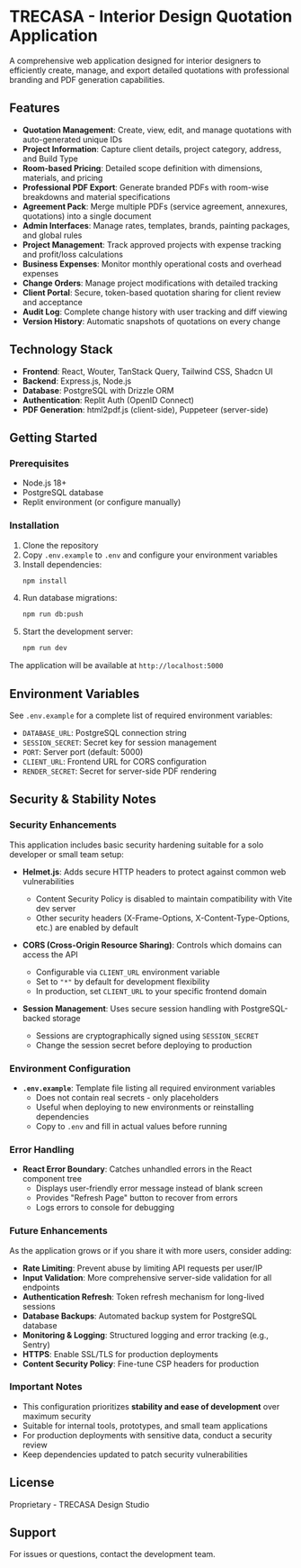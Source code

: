 # TRECASA - Interior Design Quotation Application

A comprehensive web application designed for interior designers to efficiently create, manage, and export detailed quotations with professional branding and PDF generation capabilities.

## Features

- **Quotation Management**: Create, view, edit, and manage quotations with auto-generated unique IDs
- **Project Information**: Capture client details, project category, address, and Build Type
- **Room-based Pricing**: Detailed scope definition with dimensions, materials, and pricing
- **Professional PDF Export**: Generate branded PDFs with room-wise breakdowns and material specifications
- **Agreement Pack**: Merge multiple PDFs (service agreement, annexures, quotations) into a single document
- **Admin Interfaces**: Manage rates, templates, brands, painting packages, and global rules
- **Project Management**: Track approved projects with expense tracking and profit/loss calculations
- **Business Expenses**: Monitor monthly operational costs and overhead expenses
- **Change Orders**: Manage project modifications with detailed tracking
- **Client Portal**: Secure, token-based quotation sharing for client review and acceptance
- **Audit Log**: Complete change history with user tracking and diff viewing
- **Version History**: Automatic snapshots of quotations on every change

## Technology Stack

- **Frontend**: React, Wouter, TanStack Query, Tailwind CSS, Shadcn UI
- **Backend**: Express.js, Node.js
- **Database**: PostgreSQL with Drizzle ORM
- **Authentication**: Replit Auth (OpenID Connect)
- **PDF Generation**: html2pdf.js (client-side), Puppeteer (server-side)

## Getting Started

### Prerequisites

- Node.js 18+ 
- PostgreSQL database
- Replit environment (or configure manually)

### Installation

1. Clone the repository
2. Copy `.env.example` to `.env` and configure your environment variables
3. Install dependencies:
   ```bash
   npm install
   ```
4. Run database migrations:
   ```bash
   npm run db:push
   ```
5. Start the development server:
   ```bash
   npm run dev
   ```

The application will be available at `http://localhost:5000`

## Environment Variables

See `.env.example` for a complete list of required environment variables:

- `DATABASE_URL`: PostgreSQL connection string
- `SESSION_SECRET`: Secret key for session management
- `PORT`: Server port (default: 5000)
- `CLIENT_URL`: Frontend URL for CORS configuration
- `RENDER_SECRET`: Secret for server-side PDF rendering

## Security & Stability Notes

### Security Enhancements

This application includes basic security hardening suitable for a solo developer or small team setup:

- **Helmet.js**: Adds secure HTTP headers to protect against common web vulnerabilities
  - Content Security Policy is disabled to maintain compatibility with Vite dev server
  - Other security headers (X-Frame-Options, X-Content-Type-Options, etc.) are enabled by default

- **CORS (Cross-Origin Resource Sharing)**: Controls which domains can access the API
  - Configurable via `CLIENT_URL` environment variable
  - Set to `"*"` by default for development flexibility
  - In production, set `CLIENT_URL` to your specific frontend domain

- **Session Management**: Uses secure session handling with PostgreSQL-backed storage
  - Sessions are cryptographically signed using `SESSION_SECRET`
  - Change the session secret before deploying to production

### Environment Configuration

- **`.env.example`**: Template file listing all required environment variables
  - Does not contain real secrets - only placeholders
  - Useful when deploying to new environments or reinstalling dependencies
  - Copy to `.env` and fill in actual values before running

### Error Handling

- **React Error Boundary**: Catches unhandled errors in the React component tree
  - Displays user-friendly error message instead of blank screen
  - Provides "Refresh Page" button to recover from errors
  - Logs errors to console for debugging

### Future Enhancements

As the application grows or if you share it with more users, consider adding:

- **Rate Limiting**: Prevent abuse by limiting API requests per user/IP
- **Input Validation**: More comprehensive server-side validation for all endpoints
- **Authentication Refresh**: Token refresh mechanism for long-lived sessions
- **Database Backups**: Automated backup system for PostgreSQL database
- **Monitoring & Logging**: Structured logging and error tracking (e.g., Sentry)
- **HTTPS**: Enable SSL/TLS for production deployments
- **Content Security Policy**: Fine-tune CSP headers for production

### Important Notes

- This configuration prioritizes **stability and ease of development** over maximum security
- Suitable for internal tools, prototypes, and small team applications
- For production deployments with sensitive data, conduct a security review
- Keep dependencies updated to patch security vulnerabilities

## License

Proprietary - TRECASA Design Studio

## Support

For issues or questions, contact the development team.
